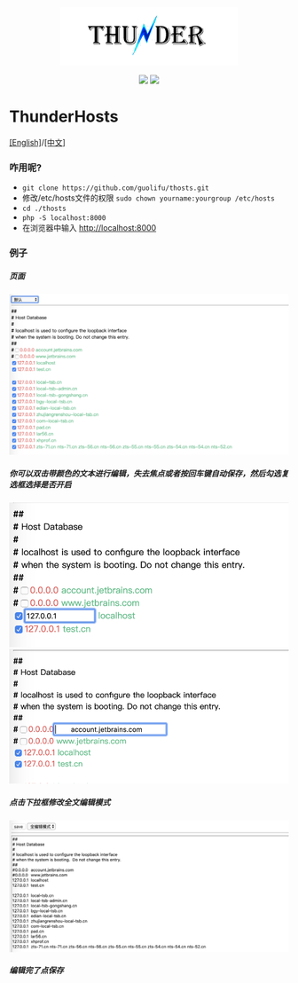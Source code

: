 <div align=center><img src='https://github.com/guolifu/thunder/raw/master/logo.png'></div>

<p align=center>
<img src='https://img.shields.io/travis/rust-lang/rust.svg' />
<a target="_blank" href='https://packagist.org/packages/guolifu/thunder' >
<img src='https://img.shields.io/packagist/dt/doctrine/orm.svg' />
</a>
</p>

# ThunderHosts
[[English]](/README.md)/[[中文]](/README_cn.md)
### 咋用呢?
- `git clone https://github.com/guolifu/thosts.git`
- 修改/etc/hosts文件的权限
`sudo chown yourname:yourgroup /etc/hosts`
- `cd ./thosts`
- `php -S localhost:8000 `
- 在浏览器中输入 [http://localhost:8000](http://localhost:8000)

### 例子

##### 页面

![](https://github.com/guolifu/thosts/raw/master/source/img/p1_1.1.png)

##### 你可以双击带颜色的文本进行编辑，失去焦点或者按回车键自动保存，然后勾选复选框选择是否开启
![](https://github.com/guolifu/thosts/raw/master/source/img/p1_2.png)
![](https://github.com/guolifu/thosts/raw/master/source/img/p1_3.png)

##### 点击下拉框修改全文编辑模式
![](https://github.com/guolifu/thosts/raw/master/source/img/p2.2.png)

##### 编辑完了点保存
